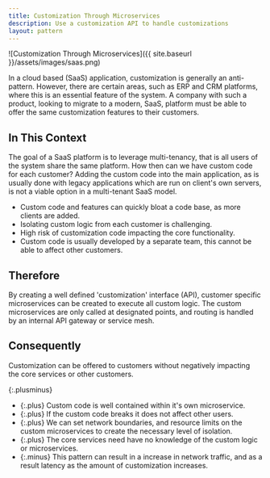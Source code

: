 ```yaml
---
title: Customization Through Microservices
description: Use a customization API to handle customizations
layout: pattern
---
```


![Customization Through Microservices]({{ site.baseurl }}/assets/images/saas.png)

In a cloud based (SaaS) application, customization is generally an anti-pattern. However, there are certain areas, such as ERP and CRM platforms, where this is an essential feature of the system. A company with such a product, looking to migrate to a modern, SaaS, platform must be able to offer the same customization features to their customers.

## In This Context

The goal of a SaaS platform is to leverage multi-tenancy, that is all users of the system share the same platform. How then can we have custom code for each customer? Adding the custom code into the main application, as is usually done with legacy applications which are run on client's own servers, is not a viable option in a multi-tenant SaaS model.

- Custom code and features can quickly bloat a code base, as more clients are added.
- Isolating custom logic from each customer is challenging.
- High risk of customization code impacting the core functionality.
- Custom code is usually developed by a separate team, this cannot be able to affect other customers.

## Therefore

By creating a well defined 'customization' interface (API), customer specific microservices can be created to execute all custom logic. The custom microservices are only called at designated points, and routing is handled by an internal API gateway or service mesh.

## Consequently

Customization can be offered to customers without negatively impacting the core services or other customers.

{:.plusminus}
- {:.plus} Custom code is well contained within it's own microservice.
- {:.plus} If the custom code breaks it does not affect other users.
- {:.plus} We can set network boundaries, and resource limits on the custom microservices to create the necessary level of isolation.
- {:.plus} The core services need have no knowledge of the custom logic or microservices.
- {:.minus} This pattern can result in a increase in network traffic, and as a result latency as the amount of customization increases.


